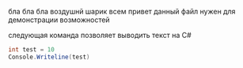 бла бла бла воздушнй шарик
всем привет данный файл нужен для демонстрации возможностей

следующая команда позволяет выводить текст на С#
```C#
int test = 10
Console.Writeline(test)

```